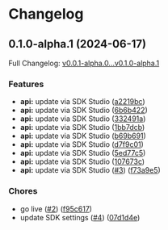 # Changelog

## 0.1.0-alpha.1 (2024-06-17)

Full Changelog: [v0.0.1-alpha.0...v0.1.0-alpha.1](https://github.com/embedhq/embed-node/compare/v0.0.1-alpha.0...v0.1.0-alpha.1)

### Features

* **api:** update via SDK Studio ([a2219bc](https://github.com/embedhq/embed-node/commit/a2219bc3aa84f35df47d2da380c25c3bd6c0b715))
* **api:** update via SDK Studio ([6b6b422](https://github.com/embedhq/embed-node/commit/6b6b4225c933fc61311ccf4526ecd5f87c19d6dd))
* **api:** update via SDK Studio ([332491a](https://github.com/embedhq/embed-node/commit/332491a581673fee9c58d4829d54f9db0369f021))
* **api:** update via SDK Studio ([1bb7dcb](https://github.com/embedhq/embed-node/commit/1bb7dcba07a55ba1cb69aec215b1b413cb688428))
* **api:** update via SDK Studio ([b69b691](https://github.com/embedhq/embed-node/commit/b69b69105c49a429305c1ebc0681fb7a70986305))
* **api:** update via SDK Studio ([d7f9c01](https://github.com/embedhq/embed-node/commit/d7f9c01c890f2e3b4adbccce177557573afb2a91))
* **api:** update via SDK Studio ([5ed77c5](https://github.com/embedhq/embed-node/commit/5ed77c5f4ec11338cc413ca36b308e5c439820e3))
* **api:** update via SDK Studio ([107673c](https://github.com/embedhq/embed-node/commit/107673c56fd62f2471ef2c09035fb1aba58d6b16))
* **api:** update via SDK Studio ([#3](https://github.com/embedhq/embed-node/issues/3)) ([f73a9e5](https://github.com/embedhq/embed-node/commit/f73a9e52dc86e224d74697f8896d6c78a4d0de0e))


### Chores

* go live ([#2](https://github.com/embedhq/embed-node/issues/2)) ([f95c617](https://github.com/embedhq/embed-node/commit/f95c617e51633c51ddd779007dc786dbb80c56ed))
* update SDK settings ([#4](https://github.com/embedhq/embed-node/issues/4)) ([07d1d4e](https://github.com/embedhq/embed-node/commit/07d1d4eec73687d3302b8dc5869efa54c54270c4))
